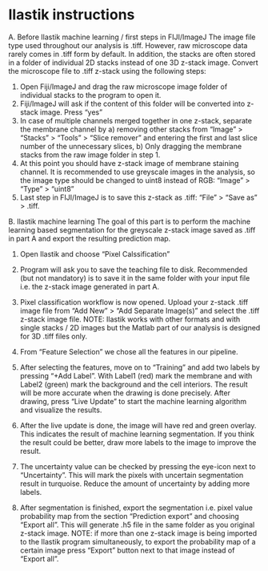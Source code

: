 # Ilastik instructions
A. Before Ilastik machine learning / first steps in FIJI/ImageJ
The image file type used throughout our analysis is .tiff. However, raw microscope data rarely comes in .tiff form by default. In addition, the stacks are often stored in a folder of individual 2D stacks instead of one 3D z-stack image. Convert the microscope file to .tiff z-stack using the following steps:
1. Open Fiji/ImageJ and drag the raw microscope image folder of individual stacks to the program to open it.
2. Fiji/ImageJ will ask if the content of this folder will be converted into z-stack image. Press “yes”
3. In case of multiple channels merged together in one z-stack, separate the membrane channel by a) removing other stacks from “Image” > “Stacks” > “Tools” > “Slice remover” and entering the first and last slice number of the unnecessary slices, b) Only dragging the membrane stacks from the raw image folder in step 1.
4. At this point you should have z-stack image of membrane staining channel. It is recommended to use greyscale images in the analysis, so the image type should be changed to uint8 instead of RGB: “Image” > “Type” > “uint8”
5. Last step in FIJI/ImageJ is to save this z-stack as .tiff: “File” > “Save as” > .tiff.

B.  Ilastik machine learning
The goal of this part is to perform the machine learning based segmentation for the greyscale z-stack image saved as .tiff in part A and export the resulting prediction map.
1. Open Ilastik and choose “Pixel Calssification”
2. Program will ask you to save the teaching file to disk. Recommended (but not mandatory) is to save it in the same folder with your input file i.e. the z-stack image generated in part A.
3. Pixel classification workflow is now opened. Upload your z-stack .tiff image file from “Add New” > “Add Separate Image(s)” and select the .tiff z-stack image file.
NOTE: Ilastik works with other formats and with single stacks / 2D images but the Matlab part of our analysis is designed for 3D .tiff files only.

4. From “Feature Selection” we chose all the features in our pipeline. 
5. After selecting the features, move on to “Training” and add two labels by pressing “+Add Label”. With Label1 (red) mark the membrane and with Label2 (green) mark the background and the cell interiors. The result will be more accurate when the drawing is done precisely. After drawing, press “Live Update” to start the machine learning algorithm and visualize the results.
6. After the live update is done, the image will have red and green overlay. This indicates the result of machine learning segmentation. If you think the result could be better, draw more labels to the image to improve the result.
7. The uncertainty value can be checked by pressing the eye-icon next to “Uncertainty”. This will mark the pixels with uncertain segmentation result in turquoise. Reduce the amount of uncertainty by adding more labels.
8. After segmentation is finished, export the segmentation i.e. pixel value probability map from the section “Prediction export” and choosing “Export all”. This will generate .h5 file in the same folder as you original z-stack image.
NOTE: if more than one z-stack image is being imported to the Ilastik program simultaneously, to export the probability map of a certain image press “Export” button next to that image instead of “Export all”.
